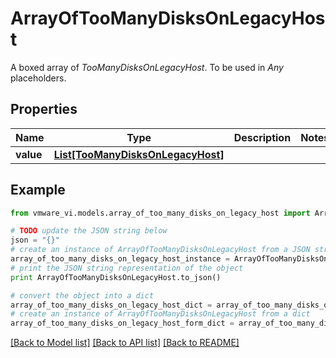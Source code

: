 # ArrayOfTooManyDisksOnLegacyHost

A boxed array of *TooManyDisksOnLegacyHost*. To be used in *Any* placeholders. 

## Properties
Name | Type | Description | Notes
------------ | ------------- | ------------- | -------------
**value** | [**List[TooManyDisksOnLegacyHost]**](TooManyDisksOnLegacyHost.md) |  | 

## Example

```python
from vmware_vi.models.array_of_too_many_disks_on_legacy_host import ArrayOfTooManyDisksOnLegacyHost

# TODO update the JSON string below
json = "{}"
# create an instance of ArrayOfTooManyDisksOnLegacyHost from a JSON string
array_of_too_many_disks_on_legacy_host_instance = ArrayOfTooManyDisksOnLegacyHost.from_json(json)
# print the JSON string representation of the object
print ArrayOfTooManyDisksOnLegacyHost.to_json()

# convert the object into a dict
array_of_too_many_disks_on_legacy_host_dict = array_of_too_many_disks_on_legacy_host_instance.to_dict()
# create an instance of ArrayOfTooManyDisksOnLegacyHost from a dict
array_of_too_many_disks_on_legacy_host_form_dict = array_of_too_many_disks_on_legacy_host.from_dict(array_of_too_many_disks_on_legacy_host_dict)
```
[[Back to Model list]](../README.md#documentation-for-models) [[Back to API list]](../README.md#documentation-for-api-endpoints) [[Back to README]](../README.md)


